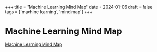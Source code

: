 +++
title = "Machine Learning Mind Map"
date = 2024-01-06
draft = false
tags = ['machine learning', 'mind map']
+++

# Machine Learning Mind Map

[Machine Learning Mind Map](https://gaviral.github.io/map/)
